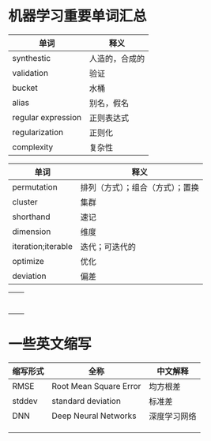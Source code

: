 # 机器学习重要单词汇总

| 单词               | 释义           |
| ------------------ | -------------- |
| synthestic         | 人造的，合成的 |
| validation         | 验证           |
| bucket             | 水桶           |
| alias              | 别名，假名     |
| regular expression | 正则表达式     |
| regularization     | 正则化         |
| complexity         | 复杂性         |

| 单词               | 释义                             |
| ------------------ | -------------------------------- |
| permutation        | 排列（方式）；组合（方式）；置换 |
| cluster            | 集群                             |
| shorthand          | 速记                             |
| dimension          | 维度                             |
| iteration;iterable | 迭代；可迭代的                   |
| optimize           | 优化                             |
| deviation          | 偏差                             |

|      |      |
| ---- | ---- |
|      |      |
|      |      |
|      |      |
|      |      |
|      |      |
|      |      |
|      |      |



# 一些英文缩写

| 缩写形式 | 全称                   | 中文解释     |
| -------- | ---------------------- | ------------ |
| RMSE     | Root Mean Square Error | 均方根差     |
| stddev   | standard deviation     | 标准差       |
| DNN      | Deep Neural Networks   | 深度学习网络 |
|          |                        |              |
|          |                        |              |
|          |                        |              |

